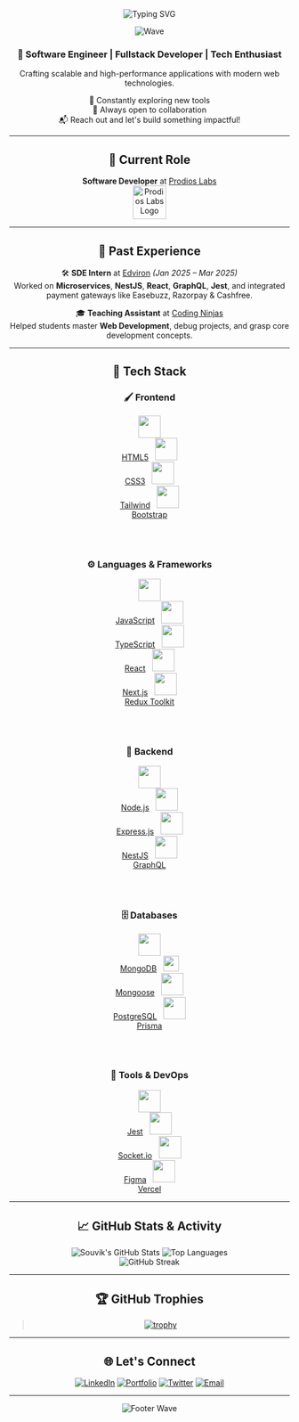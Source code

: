 <div align="center">

<img src="https://readme-typing-svg.herokuapp.com?font=Fira+Code&size=28&pause=1000&color=00F7FF&center=true&vCenter=true&width=800&height=60&lines=Hey+there!+I'm+Souvik+Hazra;SDE+%7C+Open+Source+Contributor;Building+robust+and+scalable+apps+💻" alt="Typing SVG" />

![Wave](https://capsule-render.vercel.app/api?type=waving&color=gradient&height=100&section=header&text=&fontSize=30)

### 🚀 Software Engineer | Fullstack Developer | Tech Enthusiast  
Crafting scalable and high-performance applications with modern web technologies.

🌱 Constantly exploring new tools  
💬 Always open to collaboration  
📬 Reach out and let's build something impactful!

---

## 🏢 Current Role

**Software Developer** at [Prodios Labs](https://prodioslabs.com/)  
<img src="https://media.licdn.com/dms/image/v2/C4D0BAQH5MOtoafOS6A/company-logo_100_100/company-logo_100_100/0/1634465734807?e=1751500800&v=beta&t=RGQ5zh5u6F-dRuw8cDKxAzU1-gPyXrXv7Z2H4z-wygA" alt="Prodios Labs Logo" width="60" height="60" />

---

## 💼 Past Experience

🛠 **SDE Intern** at [Edviron](https://www.edviron.com/) *(Jan 2025 – Mar 2025)*  
Worked on **Microservices**, **NestJS**, **React**, **GraphQL**, **Jest**, and integrated payment gateways like Easebuzz, Razorpay & Cashfree.

🎓 **Teaching Assistant** at [Coding Ninjas](https://www.codingninjas.com/)  
Helped students master **Web Development**, debug projects, and grasp core development concepts.

---

## 🚀 Tech Stack

<div align="center">

### 🖌️ Frontend

<a href="https://developer.mozilla.org/en-US/docs/Web/HTML"><img src="https://skillicons.dev/icons?i=html&theme=dark" height="40"/><br>HTML5</a>&nbsp;&nbsp;
<a href="https://developer.mozilla.org/en-US/docs/Web/CSS"><img src="https://skillicons.dev/icons?i=css&theme=dark" height="40"/><br>CSS3</a>&nbsp;&nbsp;
<a href="https://tailwindcss.com/"><img src="https://skillicons.dev/icons?i=tailwind&theme=dark" height="40"/><br>Tailwind</a>&nbsp;&nbsp;
<a href="https://getbootstrap.com/"><img src="https://skillicons.dev/icons?i=bootstrap&theme=dark" height="40"/><br>Bootstrap</a>

<br><br>

### ⚙️ Languages & Frameworks

<a href="https://developer.mozilla.org/en-US/docs/Web/JavaScript"><img src="https://skillicons.dev/icons?i=js&theme=dark" height="40"/><br>JavaScript</a>&nbsp;&nbsp;
<a href="https://www.typescriptlang.org/"><img src="https://skillicons.dev/icons?i=ts&theme=dark" height="40"/><br>TypeScript</a>&nbsp;&nbsp;
<a href="https://react.dev/"><img src="https://skillicons.dev/icons?i=react&theme=dark" height="40"/><br>React</a>&nbsp;&nbsp;
<a href="https://nextjs.org/"><img src="https://skillicons.dev/icons?i=nextjs&theme=dark" height="40"/><br>Next.js</a>&nbsp;&nbsp;
<a href="https://redux-toolkit.js.org/"><img src="https://skillicons.dev/icons?i=redux&theme=dark" height="40"/><br>Redux Toolkit</a>

<br><br>

### 🧩 Backend

<a href="https://nodejs.org/"><img src="https://skillicons.dev/icons?i=nodejs&theme=dark" height="40"/><br>Node.js</a>&nbsp;&nbsp;
<a href="https://expressjs.com/"><img src="https://skillicons.dev/icons?i=express&theme=dark" height="40"/><br>Express.js</a>&nbsp;&nbsp;
<a href="https://nestjs.com/"><img src="https://skillicons.dev/icons?i=nestjs&theme=dark" height="40"/><br>NestJS</a>&nbsp;&nbsp;
<a href="https://graphql.org/"><img src="https://skillicons.dev/icons?i=graphql&theme=dark" height="40"/><br>GraphQL</a>

<br><br>

### 🗄️ Databases

<a href="https://www.mongodb.com/"><img src="https://skillicons.dev/icons?i=mongodb&theme=dark" height="40"/><br>MongoDB</a>&nbsp;&nbsp;
<a href="https://mongoosejs.com/"><img src="https://img.shields.io/badge/Mongoose-880000?style=for-the-badge&logo=mongoose&logoColor=white" height="28"/><br>Mongoose</a>&nbsp;&nbsp;
<a href="https://www.postgresql.org/"><img src="https://skillicons.dev/icons?i=postgres&theme=dark" height="40"/><br>PostgreSQL</a>&nbsp;&nbsp;
<a href="https://www.prisma.io/"><img src="https://skillicons.dev/icons?i=prisma&theme=dark" height="40"/><br>Prisma</a>

<br><br>

### 🧪 Tools & DevOps

<a href="https://jestjs.io/"><img src="https://skillicons.dev/icons?i=jest&theme=dark" height="40"/><br>Jest</a>&nbsp;&nbsp;
<a href="https://socket.io/"><img src="https://skillicons.dev/icons?i=socketio&theme=dark" height="40"/><br>Socket.io</a>&nbsp;&nbsp;
<a href="https://figma.com/"><img src="https://skillicons.dev/icons?i=figma&theme=dark" height="40"/><br>Figma</a>&nbsp;&nbsp;
<a href="https://vercel.com/"><img src="https://skillicons.dev/icons?i=vercel&theme=dark" height="40"/><br>Vercel</a>

</div>


---

## 📈 GitHub Stats & Activity

![Souvik's GitHub Stats](https://github-readme-stats.vercel.app/api?username=Mr-R-e-X&show_icons=true&theme=tokyonight&hide_border=true)
![Top Languages](https://github-readme-stats.vercel.app/api/top-langs/?username=Mr-R-e-X&layout=donut&theme=tokyonight&hide_border=true)
<br/>
<img src="https://github-readme-streak-stats.herokuapp.com/?user=Mr-R-e-X&theme=tokyonight&hide_border=true" alt="GitHub Streak" />

---

## 🏆 GitHub Trophies

> [![trophy](https://github-profile-trophy.vercel.app/?username=Mr-R-e-X&theme=onedark&column=7&margin-w=5)](https://github.com/ryo-ma/github-profile-trophy)

---

## 🌐 Let's Connect

[![LinkedIn](https://img.shields.io/badge/LinkedIn-blue?style=for-the-badge&logo=linkedin&logoColor=white)](https://www.linkedin.com/in/souvik-hazra-202321252/)
[![Portfolio](https://img.shields.io/badge/Portfolio-black?style=for-the-badge&logo=google-chrome&logoColor=white)](https://exploresouvik.in)
[![Twitter](https://img.shields.io/badge/Twitter-1DA1F2?style=for-the-badge&logo=twitter&logoColor=white)](https://x.com/_souvikhazra)
[![Email](https://img.shields.io/badge/Gmail-red?style=for-the-badge&logo=gmail&logoColor=white)](mailto:souvikhazra151@gmail.com)

---

![Footer Wave](https://capsule-render.vercel.app/api?type=waving&color=gradient&height=100&section=footer)

</div>
